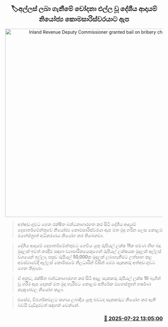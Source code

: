 <p align='center'><b><h2 align='center' title='Inland Revenue Deputy Commissioner granted bail on bribery charges'>🏷අල්ලස් ලබා ගැනීමේ චෝදනා එල්ල වූ දේශීය ආදායම් නියෝජ්‍ය කොමසාරිස්වරයාට ඇප</h2></b></p>
<p align='center'><img src='https://helakuru.sgp1.cdn.digitaloceanspaces.com/esana/images/lib/court-2.jpg' width='600' alt='Inland Revenue Deputy Commissioner granted bail on bribery charges'></p>

> අත්අඩංගුවට ගෙන රක්ෂිත බන්ධනාගාරගත කර සිටි දේශීය ආදායම් දෙපාර්තමේන්තුවේ නියෝජ්‍ය කොමසාරිස්වරයා ඇප මත මුදා හරින ලෙස කොළඹ මහේස්ත්‍රාත් අධිකරණය නියෝග කර තිබෙනවා.

> දේශීය ආදායම් දෙපාර්තමේන්තුවට ගෙවිය යුතු රුපියල් ලක්ෂ 11ක පමණ හිඟ බදු මුදලක් ඉවත් කරදීම සඳහා ව්‍යාපාරිකයෙකුගෙන් රුපියල් ලක්ෂයක මුදලක් අල්ලස් වශයෙන් ඉල්ලා, පසුව රුපියල් 50,000ක මුදලක් ලබාගැනීමට උත්සාහ කළ අවස්ථාවේදී අල්ලස් කොමිසමේ නිලධාරින් විසින් මෙම සැකකරු අත්අඩංගුවට ගෙන තිබුණා.

> ඒ අනුව, රක්ෂිත බන්ධනාගාරගත කර සිටි අදාළ සැකකරු රුපියල් ලක්ෂ 10 බැගින් වූ ශරීර ඇප දෙකක් මත මුදා හැරීමට කොළඹ අතිරේක මහෙස්ත්‍රාත් හර්ෂණ කැකුණවල නියෝග කළා.

> එසේම, විමර්ශනවලට සහාය ලබාදිය යුතු බවටද සැකකරුට නියෝග කර ඇති බවයි වැඩිදුරටත් සඳහන් වෙන්නේ.



<h3 align='right'><a href='https://www.helakuru.lk/esana/p/112066/'>📅 2025-07-22 13:05:00</a></h3>
